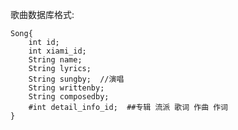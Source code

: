歌曲数据库格式:

	Song{
		int id;
		int xiami_id;
		String name;
		String lyrics;
		String sungby;  //演唱
		String writtenby;
		String composedby;
		#int detail_info_id;  ##专辑 流派 歌词 作曲 作词 
	}



